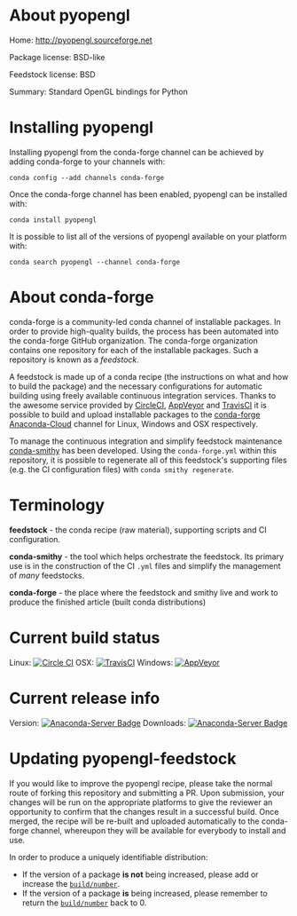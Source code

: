 About pyopengl
==============

Home: http://pyopengl.sourceforge.net

Package license: BSD-like

Feedstock license: BSD

Summary: Standard OpenGL bindings for Python



Installing pyopengl
===================

Installing pyopengl from the conda-forge channel can be achieved by adding conda-forge to your channels with:

```
conda config --add channels conda-forge
```

Once the conda-forge channel has been enabled, pyopengl can be installed with:

```
conda install pyopengl
```

It is possible to list all of the versions of pyopengl available on your platform with:

```
conda search pyopengl --channel conda-forge
```


About conda-forge
=================

conda-forge is a community-led conda channel of installable packages.
In order to provide high-quality builds, the process has been automated into the
conda-forge GitHub organization. The conda-forge organization contains one repository 
for each of the installable packages. Such a repository is known as a *feedstock*.

A feedstock is made up of a conda recipe (the instructions on what and how to build
the package) and the necessary configurations for automatic building using freely
available continuous integration services. Thanks to the awesome service provided by
[CircleCI](https://circleci.com/), [AppVeyor](http://www.appveyor.com/)
and [TravisCI](https://travis-ci.org/) it is possible to build and upload installable
packages to the [conda-forge](https://anaconda.org/conda-forge)
[Anaconda-Cloud](http://docs.anaconda.org/) channel for Linux, Windows and OSX respectively.

To manage the continuous integration and simplify feedstock maintenance
[conda-smithy](http://github.com/conda-forge/conda-smithy) has been developed.
Using the ``conda-forge.yml`` within this repository, it is possible to regenerate all of
this feedstock's supporting files (e.g. the CI configuration files) with ``conda smithy regenerate``.


Terminology
===========

**feedstock** - the conda recipe (raw material), supporting scripts and CI configuration.

**conda-smithy** - the tool which helps orchestrate the feedstock.
                   Its primary use is in the construction of the CI ``.yml`` files
                   and simplify the management of *many* feedstocks.

**conda-forge** - the place where the feedstock and smithy live and work to
                  produce the finished article (built conda distributions)

Current build status
====================
Linux: [![Circle CI](https://circleci.com/gh/conda-forge/pyopengl-feedstock.svg?style=svg)](https://circleci.com/gh/conda-forge/pyopengl-feedstock)
OSX: [![TravisCI](https://travis-ci.org/conda-forge/pyopengl-feedstock.svg?branch=master)](https://travis-ci.org/conda-forge/pyopengl-feedstock) 
Windows: [![AppVeyor](https://ci.appveyor.com/api/projects/status/github/conda-forge/pyopengl-feedstock?svg=True)](https://ci.appveyor.com/project/conda-forge/pyopengl-feedstock/branch/master)

Current release info
====================
Version: [![Anaconda-Server Badge](https://anaconda.org/conda-forge/pyopengl/badges/version.svg)](https://anaconda.org/conda-forge/pyopengl)
Downloads: [![Anaconda-Server Badge](https://anaconda.org/conda-forge/pyopengl/badges/downloads.svg)](https://anaconda.org/conda-forge/pyopengl)


Updating pyopengl-feedstock
===========================

If you would like to improve the pyopengl recipe, please take the normal
route of forking this repository and submitting a PR. Upon submission, your changes will
be run on the appropriate platforms to give the reviewer an opportunity to confirm that the
changes result in a successful build. Once merged, the recipe will be re-built and uploaded
automatically to the conda-forge channel, whereupon they will be available for everybody to
install and use.

In order to produce a uniquely identifiable distribution:
 * If the version of a package **is not** being increased, please add or increase
   the [``build/number``](http://conda.pydata.org/docs/building/meta-yaml.html#build-number-and-string). 
 * If the version of a package **is** being increased, please remember to return
   the [``build/number``](http://conda.pydata.org/docs/building/meta-yaml.html#build-number-and-string)
   back to 0.
